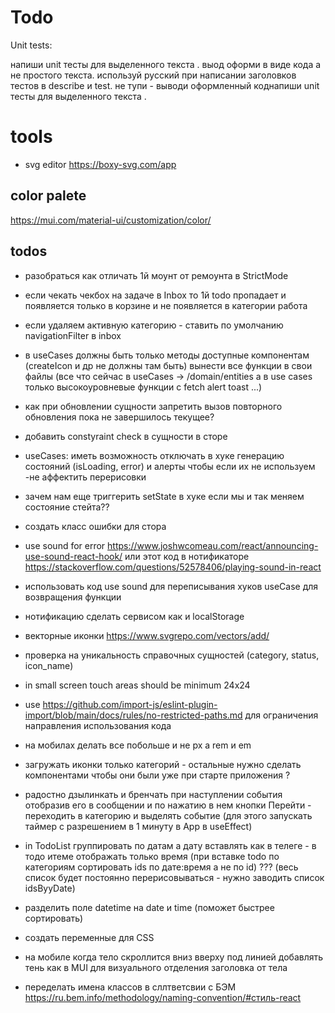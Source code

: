 # Todo

Unit tests:

напиши unit тесты для выделенного текста .
выод оформи в виде кода а не простого текста.
используй русский при написании заголовков тестов в describe и test.
не тупи - выводи оформленный коднапиши unit тесты для выделенного текста .

# tools

-   svg editor https://boxy-svg.com/app

## color palete

https://mui.com/material-ui/customization/color/

## todos

-   разобраться как отличать 1й моунт от ремоунта в StrictMode

-   если чекать чекбох на задаче в Inbox то 1й todo пропадает и появляется только в корзине и не появляется в категории работа

-   если удаляем активную категорию - ставить по умолчанию navigationFilter в inbox

-   в useCases должны быть только методы доступные компонентам (createIcon и др не должны там быть) вынести все функции в свои файлы (все что сейчас в useCases -> /domain/entities а в use cases только высокоуровневые функции с fetch alert toast ...)

-   как при обновлении сущности запретить вызов повторного обновления пока не завершилось текущее?
-   добавить constyraint check в сущности в сторе

-   useCases: иметь возможность отключать в хуке генерацию состояний (isLoading, error) и алерты чтобы если их не используем -не аффектить перерисовки

-   зачем нам еще триггерить setState в хуке если мы и так меняем состояние стейта??
-   создать класс ошибки для стора
-   use sound for error https://www.joshwcomeau.com/react/announcing-use-sound-react-hook/ или этот код в нотификаторе https://stackoverflow.com/questions/52578406/playing-sound-in-react
-   использовать код use sound для переписывания хуков useCase для возвращения функции
-   нотификацию сделать сервисом как и localStorage
-   векторные иконки https://www.svgrepo.com/vectors/add/
-   проверка на уникальность справочных сущностей (category, status, icon_name)
-   in small screen touch areas should be minimum 24x24
-   use https://github.com/import-js/eslint-plugin-import/blob/main/docs/rules/no-restricted-paths.md для ограничения направления использования кода

-   на мобилах делать все побольше и не px а rem и em

-   загружать иконки только категорий - остальные нужно сделать компонентами чтобы они были уже при старте приложения ?

-   радостно дзылинкать и бренчать при наступлении события отобразив его в сообщении и по нажатию в нем кнопки Перейти - переходить в категорию и выделять событие (для этого запускать таймер с разрешением в 1 минуту в Арр в useEffect)

-   in TodoList группировать по датам а дату вставлять как в телеге - в тодо итеме отображать только время (при вставке todo по категориям сортировать ids по дате:время а не по id) ??? (весь список будет постоянно перерисовываться - нужно заводить список idsByyDate)

-   разделить поле datetime на date и time (поможет быстрее сортировать)

-   создать переменные для CSS
-   на мобиле когда тело скроллится вниз вверху под линией добавлять тень как в MUI для визуального отделения заголовка от тела
-   переделать имена классов в сллтветсвии с БЭМ https://ru.bem.info/methodology/naming-convention/#стиль-react
